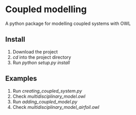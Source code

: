 # Coupled modelling

A python package for modelling coupled systems with OWL

## Install
1. Download the project
2. _cd_ into the project directory
3. Run _python setup.py install_

## Examples
1. Run _creating_coupled_system.py_
2. Check _multidisciplinary_model.owl_
3. Run _adding_coupled_model.py_
4. Check _multidisciplinary_model_airfoil.owl_
